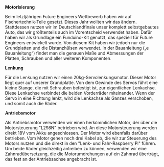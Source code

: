 **Motorisierung**

Beim letztjährigen Future Engineers Wettbewerb haben wir auf Fischertechnik-Teile gesetzt. Dieses Jahr wollten wir das ändern. Stattdessen nutzen wir im Deutschlandfinale unser komplett selbstgebautes Auto, das wir größtenteils auch im Vorentscheid verwendet haben.
Dafür haben wir als Grundlage ein Funduino-Kit genutzt, das speziell für Future Engineers entwickelt wurde. Von diesem Kit haben wir jedoch nur die Grundplatten und die Distanzhülsen verwendet. In der Bauanleitung („e Bauanleitung“) findet man die genauen Maße und Abmessungen der Platten, Schrauben und aller weiteren Komponenten.

**Lenkung**

Für die Lenkung nutzen wir einen 20kg-Servolenkungsmotor. Dieser Motor liegt quer auf unserer Grundplatte. Von dem Gewinde des Servos führt eine kleine Stange, die mit Schrauben befestigt ist, zur eigentlichen Lenkachse. Diese Lenkachse verbindet die beiden Vorderräder miteinander. Wenn der Servo in eine Richtung lenkt, wird die Lenkachse als Ganzes verschoben, und somit auch die Räder.

**Antriebsmotor**

Als Antriebsmotor verwenden wir einen herkömmlichen Motor, der über die Motorsteuerung "L298N" betrieben wird. An diese Motorsteuerung werden direkt 18V vom Akku angeschlossen. Der Motor wird ebenfalls darüber betrieben. Vom Motor gehen noch drei Kabel ab, die wir zur Steuerung des Motors nutzen und die direkt in den "Lenk- und Fahr-Raspberry Pi" führen. Um beide Räder gleichzeitig antreiben zu können, verwenden wir eine Zahnradübersetzung, die die Motorumdrehungen auf ein Zahnrad überträgt, das fest an der Antriebsachse angebracht ist.
